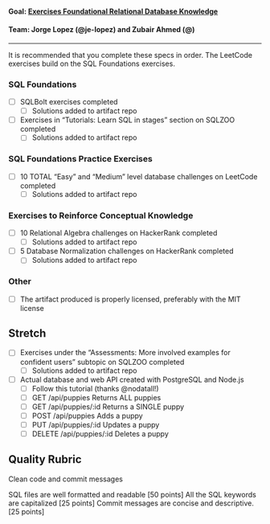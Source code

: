 #### Goal: [Exercises Foundational Relational Database Knowledge](http://jsdev.learnersguild.org/goals/96-Foundational_Relational_Database_Exercises.html)
#### Team: Jorge Lopez (@je-lopez) and Zubair Ahmed (@)
---


It is recommended that you complete these specs in order. The LeetCode exercises build on the SQL Foundations exercises.

### SQL Foundations

 - [ ] SQLBolt exercises completed
 	- [ ] Solutions added to artifact repo
 - [ ] Exercises in “Tutorials: Learn SQL in stages” section on SQLZOO completed
 	- [ ] Solutions added to artifact repo
 
### SQL Foundations Practice Exercises

 - [ ] 10 TOTAL “Easy” and “Medium” level database challenges on LeetCode completed
 	- [ ] Solutions added to artifact repo

### Exercises to Reinforce Conceptual Knowledge

 - [ ] 10 Relational Algebra challenges on HackerRank completed
 	- [ ] Solutions added to artifact repo
 - [ ] 5 Database Normalization challenges on HackerRank completed
 	- [ ] Solutions added to artifact repo

### Other

 - [ ] The artifact produced is properly licensed, preferably with the MIT license

## Stretch

 - [ ] Exercises under the “Assessments: More involved examples for confident users” subtopic on SQLZOO completed
 	- [ ] Solutions added to artifact repo
 - [ ] Actual database and web API created with PostgreSQL and Node.js
	 - [ ] Follow this tutorial (thanks @nodatall!)
 	- [ ] GET /api/puppies Returns ALL puppies
 	- [ ] GET /api/puppies/:id Returns a SINGLE puppy
 	- [ ] POST /api/puppies Adds a puppy
 	- [ ] PUT /api/puppies/:id Updates a puppy
 	- [ ] DELETE /api/puppies/:id Deletes a puppy

## Quality Rubric

Clean code and commit messages

SQL files are well formatted and readable [50 points]
All the SQL keywords are capitalized [25 points]
Commit messages are concise and descriptive. [25 points]